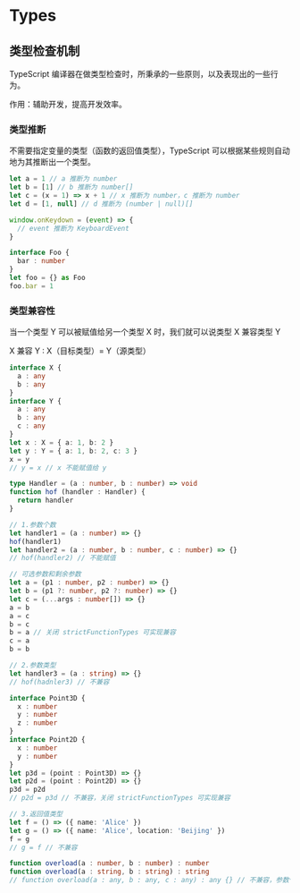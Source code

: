 # Types

## 类型检查机制

TypeScript 编译器在做类型检查时，所秉承的一些原则，以及表现出的一些行为。

作用：辅助开发，提高开发效率。

### 类型推断

不需要指定变量的类型（函数的返回值类型），TypeScript 可以根据某些规则自动地为其推断出一个类型。

```typescript
let a = 1 // a 推断为 number
let b = [1] // b 推断为 number[]
let c = (x = 1) => x + 1 // x 推断为 number，c 推断为 number
let d = [1, null] // d 推断为 (number | null)[]

window.onKeydown = (event) => {
  // event 推断为 KeyboardEvent
}

interface Foo {
  bar : number
}
let foo = {} as Foo
foo.bar = 1
```

### 类型兼容性

当一个类型 Y 可以被赋值给另一个类型 X 时，我们就可以说类型 X 兼容类型 Y

X 兼容 Y : X（目标类型）= Y（源类型）

```typescript
interface X {
  a : any
  b : any
}
interface Y {
  a : any
  b : any
  c : any
}
let x : X = { a: 1, b: 2 }
let y : Y = { a: 1, b: 2, c: 3 }
x = y
// y = x // x 不能赋值给 y

type Handler = (a : number, b : number) => void
function hof (handler : Handler) {
  return handler
}

// 1.参数个数
let handler1 = (a : number) => {}
hof(handler1)
let handler2 = (a : number, b : number, c : number) => {}
// hof(handler2) // 不能赋值

// 可选参数和剩余参数
let a = (p1 : number, p2 : number) => {}
let b = (p1 ?: number, p2 ?: number) => {}
let c = (...args : number[]) => {}
a = b
a = c
b = c
b = a // 关闭 strictFunctionTypes 可实现兼容
c = a
b = b

// 2.参数类型
let handler3 = (a : string) => {}
// hof(hadnler3) // 不兼容

interface Point3D {
  x : number
  y : number
  z : number
}
interface Point2D {
  x : number
  y : number
}
let p3d = (point : Point3D) => {}
let p2d = (point : Point2D) => {}
p3d = p2d
// p2d = p3d // 不兼容，关闭 strictFunctionTypes 可实现兼容

// 3.返回值类型
let f = () => ({ name: 'Alice' })
let g = () => ({ name: 'Alice', location: 'Beijing' })
f = g
// g = f // 不兼容

function overload(a : number, b : number) : number
function overload(a : string, b : string) : string
// function overload(a : any, b : any, c : any) : any {} // 不兼容，参数个数多于目标函数

```






